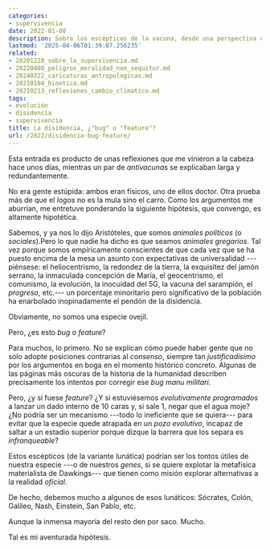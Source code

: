 ```yaml
---
categories:
- supervivencia
date: 2022-01-08
description: Sobre los escépticos de la vacuna, desde una perspectiva evolucionista
lastmod: '2025-04-06T01:39:07.256235'
related:
- 20201228_sobre_la_supervivencia.md
- 20220408_peligros_moralidad_non_sequitur.md
- 20240322_caricaturas_antropologicas.md
- 20210104_bioetica.md
- 20210213_reflexiones_cambio_climatico.md
tags:
- evolución
- disidencia
- supervivencia
title: La disidencia, ¿"bug" o "feature"?
url: /2022/disidencia-bug-feature/
---
```


Esta entrada es producto de unas reflexiones que me vinieron a la cabeza hace unos días, mientras un par de _antivacunas_ se explicaban larga y redundantemente.

No era gente estúpida: ambos eran físicos, uno de ellos doctor. Otra prueba más de que el _logos_ no es la mula sino el carro. Como los argumentos me aburrían, me entretuve ponderando la siguiente hipótesis, que convengo, es altamente hipotética.

Sabemos, y ya nos lo dijo Aristóteles, que somos _animales políticos_ (o _sociales_).Pero lo que nadie ha dicho es que seamos _animales gregarios_. Tal vez porque somos empíricamente conscientes de que cada vez que se ha puesto encima de la mesa un asunto con expectativas de universalidad ---piénsese: el heliocentrismo, la redondez de la tierra, la exquisitez del jamón serrano, la inmaculada concepción de María, el geocentrismo, el comunismo, la evolución, la inocuidad del 5G, la vacuna del sarampión, el _progreso_, etc.--- un porcentaje minoritario pero significativo de la población ha enarbolado inopinadamente el pendón de la disidencia.

Obviamente, no somos una especie ovejil.

Pero, ¿es esto _bug_ o _feature_?

Para muchos, lo primero. No se explican cómo puede haber gente que no solo adopte posiciones contrarias al _consenso_, siempre tan _justificadísimo_ por los argumentos en boga en el momento histórico concreto. Algunas de las páginas más oscuras de la historia de la humanidad describen precisamente los intentos por corregir ese _bug_  _manu militari_.

Pero, ¿y si fuese _feature_? ¿Y si estuviésemos _evolutivamente programados_ a lanzar un dado interno de 10 caras y, si sale 1, negar que el agua moje? ¿No podría ser un mecanismo ---todo lo ineficiente que se quiera--- para evitar que la especie quede atrapada en un _pozo evolutivo_, incapaz de saltar a un estadio superior porque dizque la barrera que los separa es _infranqueable_?

Estos escépticos (de la variante lunática) podrían ser los tontos útiles de nuestra especie ---o de nuestros _genes_, si se quiere explotar la metafísica materialista de Dawkings--- que tienen como misión explorar alternativas a la realidad _oficial_.

De hecho, debemos mucho a algunos de esos lunáticos: Sócrates, Colón, Galileo, Nash, Einstein, San Pablo, etc.

Aunque la inmensa mayoría del resto den por saco. Mucho.

Tal es mi aventurada hipótesis.